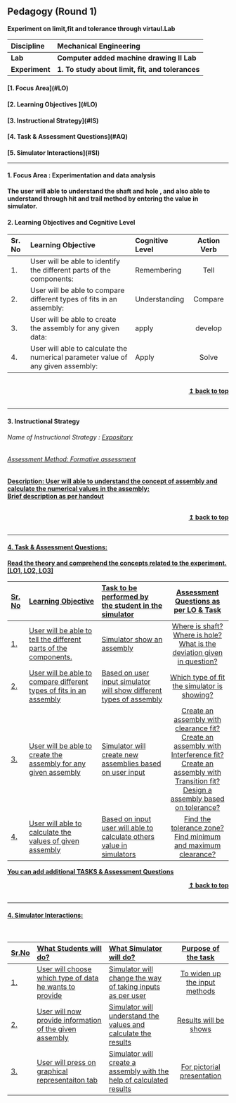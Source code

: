 ## Pedagogy (Round 1)
<p align="center">

<b> Experiment on limit,fit and tolerance through virtaul.Lab  <a name="top"></a> <br>
</p>

<b>Discipline | <b>Mechanical Engineering
:--|:--|
<b> Lab | <b>Computer added machine drawing II Lab
<b> Experiment|     <b>1. To study about limit, fit, and tolerances


<h4> [1. Focus Area](#LO)
<h4> [2. Learning Objectives ](#LO)
<h4> [3. Instructional Strategy](#IS)
<h4> [4. Task & Assessment Questions](#AQ)
<h4> [5. Simulator Interactions](#SI)
<hr>

<a name="LO"></a>
#### 1. Focus Area : Experimentation and data analysis
The user will able to understand the shaft and hole , and also able to understand through hit and trail method by entering the value in simulator.

#### 2. Learning Objectives and Cognitive Level


Sr. No |	Learning Objective	| Cognitive Level | Action Verb
:--|:--|:--|:-:
1.| User will be able to identify the different parts of the components: | Remembering|Tell
2.| User will be able to compare different types of fits in an assembly: | Understanding  |Compare
3.| User will be able to create the assembly for any given data:| apply | develop
4.|User will able to calculate the numerical parameter value of any given assembly: | Apply | Solve


<br/>
<div align="right">
    <b><a href="#top">↥ back to top</a></b>
</div>
<br/>
<hr>

<a name="IS"></a>
#### 3. Instructional Strategy
###### Name of Instructional Strategy  :    <u> Expository
###### Assessment Method: Formative assessment

<u> <b>Description: </b>User will able to understand the concept of assembly and calculate the numerical values in the assembly: </u>
<br>
 Brief description as per handout

<br/>
<div align="right">
    <b><a href="#top">↥ back to top</a></b>
</div>
<br/>
<hr>

<a name="AQ"></a>
#### 4. Task & Assessment Questions:

Read the theory and comprehend the concepts related to the experiment. [LO1, LO2, LO3]
<br>

Sr. No |	Learning Objective	| Task to be performed by <br> the student  in the simulator | Assessment Questions as per LO & Task
:--|:--|:--|:-:
1.| User will be able to tell the different parts of the components. | Simulator show an assembly | Where is shaft? <br> Where is hole? <br> What is the deviation given in question?
2.| User will be able to compare different types of fits in an assembly | Based on user input simulator will show different types of assembly | Which type of fit the simulator is showing? 
3.| User will be able to create the assembly for any given assembly | Simulator will create new assemblies based on user input | Create an assembly with clearance fit?<br> Create an assembly with Interference fit? <br> Create an assembly with Transition fit? <br>Design a assembly based on tolerance?
4.| User will able to calculate the values of given assembly | Based on input user will able to calculate others value in simulators | Find the tolerance zone? <br>Find minimum and maximum clearance?

 <u> You can add additional TASKS & Assessment Questions <u>
<br/>
<div align="right">
    <b><a href="#top">↥ back to top</a></b>
</div>
<br/>
<hr>

<a name="SI"></a>

#### 4. Simulator Interactions:
<br>

Sr.No | What Students will do? |	What Simulator will do?	| Purpose of the task
:--|:--|:--|:--:
1.| User will choose which type of data he wants to provide | Simulator will change the way of taking inputs as per user | To widen up the input methods
2.|User will now provide information of the given assembly | Simulator will understand the values and calculate the results | Results will be shows
3.| User will press on graphical representaiton tab | Simulator will create a assembly with the help of calculated results | For pictorial presentation
